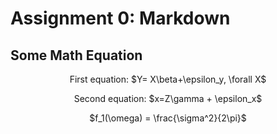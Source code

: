# Assignment 0: Markdown
## Some Math Equation
<p align = "center">First equation: $Y= X\beta+\epsilon_y, \forall X$
<p align = "center">Second equation: $x=Z\gamma + \epsilon_x$
<p align = "center">$f_1(\omega) = \frac{\sigma^2}{2\pi}$
